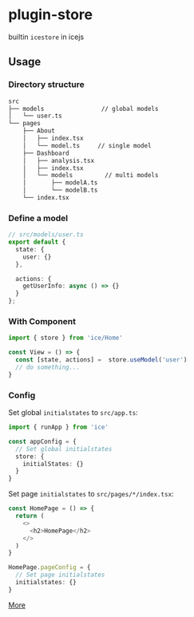 # plugin-store

builtin `icestore` in icejs

## Usage

### Directory structure

```markdown
src
├── models                // global models
│   └── user.ts
└── pages
    ├── About
    │   ├── index.tsx
    │   └── model.ts     // single model
    ├── Dashboard
    │   ├── analysis.tsx
    │   ├── index.tsx
    │   └── models         // multi models
    │       ├── modelA.ts
    │       └── modelB.ts
    └── index.tsx
```

### Define a model

```ts
// src/models/user.ts
export default {
  state: {
    user: {}
  },

  actions: {
    getUserInfo: async () => {}
  }
};

```

### With Component

```ts
import { store } from 'ice/Home'

const View = () => {
  const [state, actions] =  store.useModel('user')
  // do something...
}
```

### Config

Set global `initialstates` to `src/app.ts`:

```ts
import { runApp } from 'ice'

const appConfig = {
  // Set global initialstates
  store: {
    initialStates: {}
  }
}
```

Set page `initialstates` to `src/pages/*/index.tsx`:

```ts
const HomePage = () => {
  return (
    <>
      <h2>HomePage</h2>
    </>
  )
}

HomePage.pageConfig = {
  // Set page initialstates
  initialstates: {}
}
```

[More](https://github.com/ice-lab/icestore)
